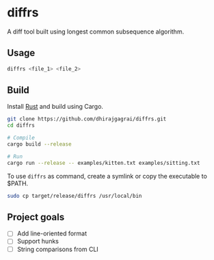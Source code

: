 # diffrs
A diff tool built using longest common subsequence algorithm.

## Usage
```bash
diffrs <file_1> <file_2>
```

## Build
Install [Rust](https://www.rust-lang.org/tools/install) and build using Cargo.
```bash
git clone https://github.com/dhirajgagrai/diffrs.git
cd diffrs 

# Compile
cargo build --release

# Run
cargo run --release -- examples/kitten.txt examples/sitting.txt
```

To use `diffrs` as command, create a symlink or copy the executable to $PATH.
```bash
sudo cp target/release/diffrs /usr/local/bin
```
## Project goals
- [ ] Add line-oriented format
- [ ] Support hunks
- [ ] String comparisons from CLI
